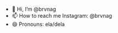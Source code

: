 - 👋 Hi, I’m @brvnag
- 📫 How to reach me Instagram: @brvnag
- 😄 Pronouns: ela/dela
<!---
brvnag/brvnag is a ✨ special ✨ repository because its `README.md` (this file) appears on your GitHub profile.
You can click the Preview link to take a look at your changes.
--->
